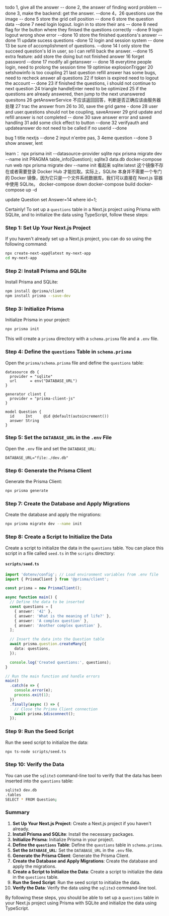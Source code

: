 todo
1, give all the answer -- done
2, the answer of finding word problem -- done
3, make the backend: get the answer. --done
4，26 questions use the image -- done
5 store the grid cell position -- done
6 store the question data --done
7 need login logout. login in to store their ans -- done
8 need flag for the button where they finised the questions correctly --done
9 login logout wrong show error --done
10 store the finished questions's answer --done
11 update sucess questions -done
12 login and session system -- done
13 be sure of accomplishment of questions. --done
14 I only store the succeed question's Id in user, so I can refill back the answer. --done
15 extra feature: add store the doing but not finished answer
16 forget password --done
17 modify all getanswer -- done
18 everytime people login, need to prolong the session time
19 optimise explosionTrigger
20 setshowinfo is too coupling
21 last question refill answer has some bugs, need to recheck answer all questions
22 if token is expired need to logout the account  -- done
23 if finished the questions, i should not continue to next question
24 triangle handleEnter need to be optimized
25 if the questions are already answered, then jump to the next unanswered quesitons
26 getAnswerService 不应该返回回答，判断是否正确应该由服务器处理
27 trac the answer from 26 to 30, save the grid game  - done
28 user and user.questions should not be coupling, saveAnswer
29 grid update and refill answer is not completed  -- done
30 save answer error and saved handling
31 add some click effect to button --done
32 verifyauth and updateanswer do not need to be called if no userid --done


bug
1 title nextjs --done
2 input n'entre pas, 3 4eme question  --done
3 show answer, lent


learn：
npx prisma init --datasource-provider sqlite
npx prisma migrate dev --name init
PRAGMA table_info(Question);
sqlite3 data.db
docker-compose run web npx prisma migrate dev --name init
看起来 sqlite:latest 这个镜像不存在或者需要登录 Docker Hub 才能拉取。实际上，SQLite 本身并不需要一个专门的 Docker 镜像，因为它只是一个文件系统数据库。我们可以直接在 Next.js 容器中使用 SQLite。
docker-compose down
docker-compose build
docker-compose up -d

<!-- sqlite query -->
update Question set Answer=14 where id=1;

<!-- prisma part -->
Certainly! To set up a `questions` table in a Next.js project using Prisma with SQLite, and to initialize the data using TypeScript, follow these steps:

### Step 1: Set Up Your Next.js Project

If you haven't already set up a Next.js project, you can do so using the following command:

```sh
npx create-next-app@latest my-next-app
cd my-next-app
```

### Step 2: Install Prisma and SQLite

Install Prisma and SQLite:

```sh
npm install @prisma/client
npm install prisma --save-dev
```

### Step 3: Initialize Prisma

Initialize Prisma in your project:

```sh
npx prisma init
```

This will create a `prisma` directory with a `schema.prisma` file and a `.env` file.

### Step 4: Define the `questions` Table in `schema.prisma`

Open the `prisma/schema.prisma` file and define the `questions` table:

```prisma
datasource db {
  provider = "sqlite"
  url      = env("DATABASE_URL")
}

generator client {
  provider = "prisma-client-js"
}

model Question {
  id     Int     @id @default(autoincrement())
  answer String
}
```

### Step 5: Set the `DATABASE_URL` in the `.env` File

Open the `.env` file and set the `DATABASE_URL`:

```env
DATABASE_URL="file:./dev.db"
```

### Step 6: Generate the Prisma Client

Generate the Prisma Client:

```sh
npx prisma generate
```

### Step 7: Create the Database and Apply Migrations

Create the database and apply the migrations:

```sh
npx prisma migrate dev --name init
```

### Step 8: Create a Script to Initialize the Data

Create a script to initialize the data in the `questions` table. You can place this script in a file called `seed.ts` in the `scripts` directory:

#### `scripts/seed.ts`
```typescript
import 'dotenv/config'; // Load environment variables from .env file
import { PrismaClient } from '@prisma/client';

const prisma = new PrismaClient();

async function main() {
  // Define the data to be inserted
  const questions = [
    { answer: '42' },
    { answer: 'What is the meaning of life?' },
    { answer: 'A complex question' },
    { answer: 'Another complex question' },
  ];

  // Insert the data into the Question table
  await prisma.question.createMany({
    data: questions,
  });

  console.log('Created questions:', questions);
}

// Run the main function and handle errors
main()
  .catch(e => {
    console.error(e);
    process.exit(1);
  })
  .finally(async () => {
    // Close the Prisma Client connection
    await prisma.$disconnect();
  });
```

### Step 9: Run the Seed Script

Run the seed script to initialize the data:

```sh
npx ts-node scripts/seed.ts
```

### Step 10: Verify the Data

You can use the `sqlite3` command-line tool to verify that the data has been inserted into the `questions` table:

```sh
sqlite3 dev.db
.tables
SELECT * FROM Question;
```

### Summary

1. **Set Up Your Next.js Project**: Create a Next.js project if you haven't already.
2. **Install Prisma and SQLite**: Install the necessary packages.
3. **Initialize Prisma**: Initialize Prisma in your project.
4. **Define the `questions` Table**: Define the `questions` table in `schema.prisma`.
5. **Set the `DATABASE_URL`**: Set the `DATABASE_URL` in the `.env` file.
6. **Generate the Prisma Client**: Generate the Prisma Client.
7. **Create the Database and Apply Migrations**: Create the database and apply the migrations.
8. **Create a Script to Initialize the Data**: Create a script to initialize the data in the `questions` table.
9. **Run the Seed Script**: Run the seed script to initialize the data.
10. **Verify the Data**: Verify the data using the `sqlite3` command-line tool.

By following these steps, you should be able to set up a `questions` table in your Next.js project using Prisma with SQLite and initialize the data using TypeScript.
